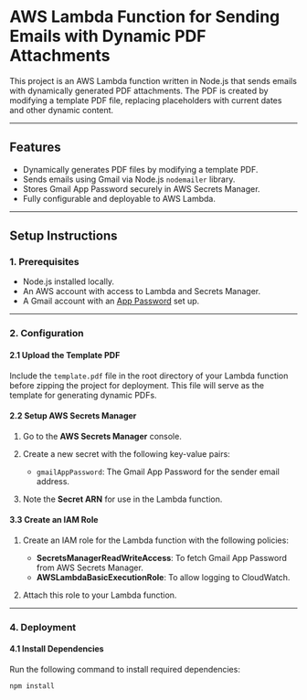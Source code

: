 # AWS Lambda Function for Sending Emails with Dynamic PDF Attachments

This project is an AWS Lambda function written in Node.js that sends emails with dynamically generated PDF attachments. 
The PDF is created by modifying a template PDF file, replacing placeholders with current dates and other dynamic content.

---

## **Features**
- Dynamically generates PDF files by modifying a template PDF.
- Sends emails using Gmail via Node.js `nodemailer` library.
- Stores Gmail App Password securely in AWS Secrets Manager.
- Fully configurable and deployable to AWS Lambda.

---

## **Setup Instructions**

### **1. Prerequisites**
- Node.js installed locally.
- An AWS account with access to Lambda and Secrets Manager.
- A Gmail account with an [App Password](https://support.google.com/accounts/answer/185833?hl=en) set up.

---

### **2. Configuration**

#### **2.1 Upload the Template PDF**
Include the `template.pdf` file in the root directory of your Lambda function before zipping the project for deployment. This file will serve as the template for generating dynamic PDFs.

#### **2.2 Setup AWS Secrets Manager**
1. Go to the **AWS Secrets Manager** console.
2. Create a new secret with the following key-value pairs:
   - `gmailAppPassword`: The Gmail App Password for the sender email address.

3. Note the **Secret ARN** for use in the Lambda function.

#### **3.3 Create an IAM Role**
1. Create an IAM role for the Lambda function with the following policies:
   - **SecretsManagerReadWriteAccess**: To fetch Gmail App Password from AWS Secrets Manager.
   - **AWSLambdaBasicExecutionRole**: To allow logging to CloudWatch.

2. Attach this role to your Lambda function.

---

### **4. Deployment**

#### **4.1 Install Dependencies**
Run the following command to install required dependencies:
```bash
npm install
